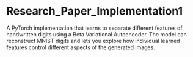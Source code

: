 # Research_Paper_Implementation1
A PyTorch implementation that learns to separate different features of handwritten digits using a Beta Variational Autoencoder. The model can reconstruct MNIST digits and lets you explore how individual learned features control different aspects of the generated images.
